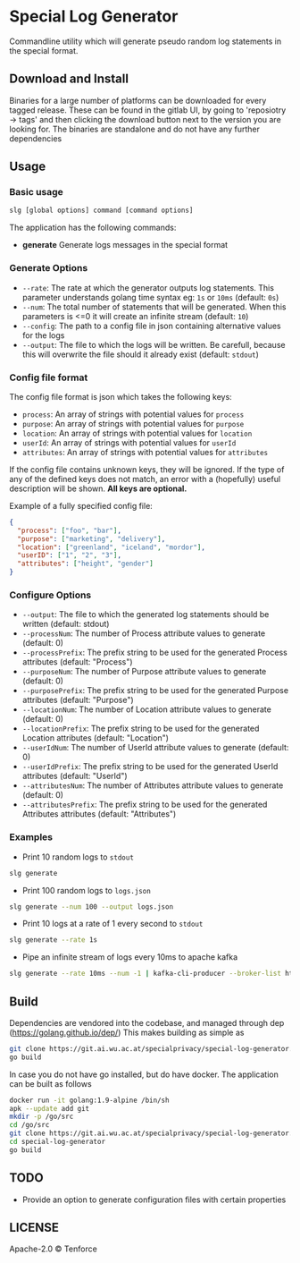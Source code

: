 # Special Log Generator
Commandline utility which will generate pseudo random log statements in the
special format.

## Download and Install
Binaries for a large number of platforms can be downloaded for every tagged release.
These can be found in the gitlab UI, by going to 'reposiotry -> tags' and then clicking the download button next to the version you are looking for.
The binaries are standalone and do not have any further dependencies

## Usage

### Basic usage
```bash
slg [global options] command [command options]
```

The application has the following commands:
- **generate** Generate logs messages in the special format

### Generate Options
- `--rate`: The rate at which the generator outputs log statements. This parameter understands golang time syntax eg: `1s` or `10ms` (default: `0s`)
- `--num`: The total number of statements that will be generated. When this parameters is <=0 it will create an infinite stream (default: `10`)
- `--config`: The path to a config file in json containing alternative values for the logs
- `--output`: The file to which the logs will be written. Be carefull, because this will overwrite the file should it already exist (default: `stdout`)

### Config file format
The config file format is json which takes the following keys:
- `process`: An array of strings with potential values for `process`
- `purpose`: An array of strings with potential values for `purpose`
- `location`: An array of strings with potential values for `location`
- `userId`: An array of strings with potential values for `userId`
- `attributes`: An array of strings with potential values for `attributes`

If the config file contains unknown keys, they will be ignored.
If the type of any of the defined keys does not match, an error with a (hopefully) useful description will be shown.
**All keys are optional.**

Example of a fully specified config file:

```json
{
  "process": ["foo", "bar"],
  "purpose": ["marketing", "delivery"],
  "location": ["greenland", "iceland", "mordor"],
  "userID": ["1", "2", "3"],
  "attributes": ["height", "gender"]
}
```

### Configure Options
- `--output`: The file to which the generated log statements should be written (default: stdout)
- `--processNum`: The number of Process attribute values to generate (default: 0)
- `--processPrefix`: The prefix string to be used for the generated Process attributes (default: "Process")
- `--purposeNum`: The number of Purpose attribute values to generate (default: 0)
- `--purposePrefix`: The prefix string to be used for the generated Purpose attributes (default: "Purpose")
- `--locationNum`: The number of Location attribute values to generate (default: 0)
- `--locationPrefix`: The prefix string to be used for the generated Location attributes (default: "Location")
- `--userIdNum`: The number of UserId attribute values to generate (default: 0)
- `--userIdPrefix`: The prefix string to be used for the generated UserId attributes (default: "UserId")
- `--attributesNum`: The number of Attributes attribute values to generate (default: 0)
- `--attributesPrefix`: The prefix string to be used for the generated Attributes attributes (default: "Attributes")

### Examples
- Print 10 random logs to `stdout`
```bash
slg generate
```
- Print 100 random logs to `logs.json`
```bash
slg generate --num 100 --output logs.json
```
- Print 10 logs at a rate of 1 every second to `stdout`
```bash
slg generate --rate 1s
```
- Pipe an infinite stream of logs every 10ms to apache kafka
```bash
slg generate --rate 10ms --num -1 | kafka-cli-producer --broker-list http://kafka:9300 --zookeeper http://zookeeper:2181 --topic special-logs
```

## Build
Dependencies are vendored into the codebase, and managed through dep (https://golang.github.io/dep/)
This makes building as simple as

```bash
git clone https://git.ai.wu.ac.at/specialprivacy/special-log-generator.git # Ensure this is somewhere on the $GOPATH
go build
```

In case you do not have go installed, but do have docker. The application can be built as follows
```bash
docker run -it golang:1.9-alpine /bin/sh
apk --update add git
mkdir -p /go/src
cd /go/src
git clone https://git.ai.wu.ac.at/specialprivacy/special-log-generator.git
cd special-log-generator
go build
```

## TODO
* Provide an option to generate configuration files with certain properties

## LICENSE
Apache-2.0 © Tenforce
